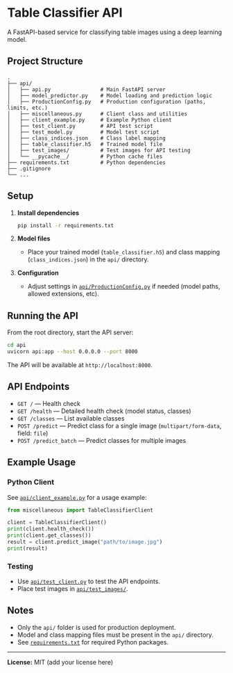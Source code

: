 # Table Classifier API

A FastAPI-based service for classifying table images using a deep learning model.

## Project Structure

```
.
├── api/
│   ├── api.py                # Main FastAPI server
│   ├── model_predictor.py    # Model loading and prediction logic
│   ├── ProductionConfig.py   # Production configuration (paths, limits, etc.)
│   ├── miscellaneous.py      # Client class and utilities
│   ├── client_example.py     # Example Python client
│   ├── test_client.py        # API test script
│   ├── test_model.py         # Model test script
│   ├── class_indices.json    # Class label mapping
│   ├── table_classifier.h5   # Trained model file
│   ├── test_images/          # Test images for API testing
│   └── __pycache__/          # Python cache files
├── requirements.txt          # Python dependencies
├── .gitignore
└── ...
```

## Setup

1. **Install dependencies**

   ```sh
   pip install -r requirements.txt
   ```

2. **Model files**

   - Place your trained model (`table_classifier.h5`) and class mapping (`class_indices.json`) in the `api/` directory.

3. **Configuration**

   - Adjust settings in [`api/ProductionConfig.py`](api/ProductionConfig.py) if needed (model paths, allowed extensions, etc).

## Running the API

From the root directory, start the API server:

```sh
cd api
uvicorn api:app --host 0.0.0.0 --port 8000
```

The API will be available at `http://localhost:8000`.

## API Endpoints

- `GET /` — Health check
- `GET /health` — Detailed health check (model status, classes)
- `GET /classes` — List available classes
- `POST /predict` — Predict class for a single image (`multipart/form-data`, field: `file`)
- `POST /predict_batch` — Predict classes for multiple images

## Example Usage

### Python Client

See [`api/client_example.py`](api/client_example.py) for a usage example:

```python
from miscellaneous import TableClassifierClient

client = TableClassifierClient()
print(client.health_check())
print(client.get_classes())
result = client.predict_image("path/to/image.jpg")
print(result)
```

### Testing

- Use [`api/test_client.py`](api/test_client.py) to test the API endpoints.
- Place test images in [`api/test_images/`](api/test_images/).

## Notes

- Only the `api/` folder is used for production deployment.
- Model and class mapping files must be present in the `api/` directory.
- See [`requirements.txt`](requirements.txt) for required Python packages.

---

**License:** MIT (add your license here)